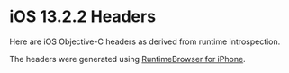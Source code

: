 # iOS 13.2.2 Headers

Here are iOS Objective-C headers as derived from runtime introspection.

The headers were generated using [RuntimeBrowser for iPhone](https://github.com/nst/RuntimeBrowser/).

